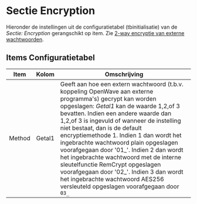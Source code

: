 # Sectie Encryption

Hieronder de instellingen uit de configuratietabel (tbinitialisatie) van de *Sectie: Encryption* gerangschikt op item. Zie [2-way encryptie van externe wachtwoorden](../2way_encryptie_externe_wachtwoorden.md).

## Items Configuratietabel

| Item | Kolom | Omschrijving |
| ---- | ----- | ------------ |
| Method | Getal1 | Geeft aan hoe een extern wachtwoord (t.b.v. koppeling OpenWave aan externe programma's) gecrypt kan worden opgeslagen: *Getal1* kan de waarde 1,2,of 3 bevatten. Indien een andere waarde dan 1,2,of 3 is ingevuld of wanneer de instelling niet bestaat, dan is de default encryptiemethode 1. Indien 1 dan wordt het ingebrachte wachtwoord plain opgeslagen voorafgegaan door '01_'. Indien 2 dan wordt het ingebrachte wachtwoord met de interne sleutelfunctie RemCrypt opgeslagen voorafgegaan door '02_'. Indien 3 dan wordt het ingebrachte wachtwoord AES256 versleuteld opgeslagen voorafgegaan door `03_` |
